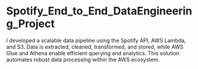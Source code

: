 # Spotify_End_to_End_DataEngineering_Project
I developed a scalable data pipeline using the Spotify API, AWS Lambda, and S3. Data is extracted, cleaned, transformed, and stored, while AWS Glue and Athena enable efficient querying and analytics. This solution automates robust data processing within the AWS ecosystem.
